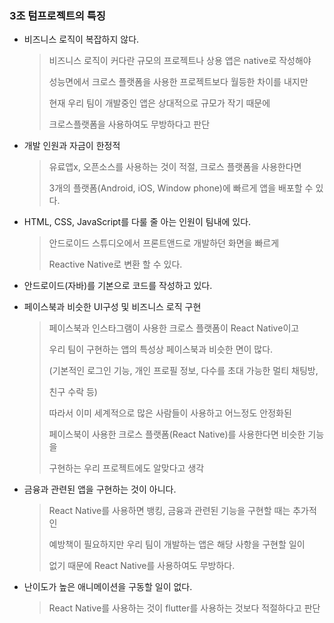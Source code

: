 ### 3조 텀프로젝트의 특징



* 비즈니스 로직이 복잡하지 않다.

  > 비즈니스 로직이 커다란 규모의 프로젝트나 상용 앱은 native로 작성해야 
  >
  > 성능면에서 크로스 플랫폼을 사용한 프로젝트보다 월등한 차이를 내지만 
  >
  > 현재 우리 팀이 개발중인 앱은 상대적으로 규모가 작기 때문에 
  >
  > 크로스플랫폼을 사용하여도 무방하다고 판단

* 개발 인원과 자금이 한정적

  > 유료앱x, 오픈소스를 사용하는 것이 적절, 크로스 플랫폼을 사용한다면 
  >
  > 3개의 플랫폼(Android, iOS, Window phone)에 빠르게 앱을 배포할 수 있다.

* HTML, CSS, JavaScript를 다룰 줄 아는 인원이 팀내에 있다.

  > 안드로이드 스튜디오에서 프론트앤드로 개발하던 화면을 빠르게
  >
  > Reactive Native로 변환 할 수 있다.

* 안드로이드(자바)를 기본으로 코드를 작성하고 있다.

* 페이스북과 비슷한 UI구성 및 비즈니스 로직 구현

  > 페이스북과 인스타그램이 사용한 크로스 플랫폼이 React Native이고 
  >
  > 우리 팀이 구현하는 앱의 특성상 페이스북과 비슷한 면이 많다.
  >
  > (기본적인 로그인 기능, 개인 프로필 정보, 다수를 초대 가능한 멀티 채팅방, 
  >
  > 친구 수락 등)
  >
  > 따라서 이미 세계적으로 많은 사람들이 사용하고 어느정도 안정화된
  >
  > 페이스북이 사용한 크로스 플랫폼(React Native)를 사용한다면 비슷한 기능을
  >
  > 구현하는 우리 프로젝트에도 알맞다고 생각

* 금융과 관련된 앱을 구현하는 것이 아니다.

  > React Native를 사용하면 뱅킹, 금융과 관련된 기능을 구현할 때는 추가적인
  >
  > 예방책이 필요하지만 우리 팀이 개발하는 앱은 해당 사항을 구현할 일이
  >
  > 없기 때문에 React Native를 사용하여도 무방하다.

* 난이도가 높은 애니메이션을 구동할 일이 없다.

  > React Native를 사용하는 것이 flutter를 사용하는 것보다 적절하다고 판단